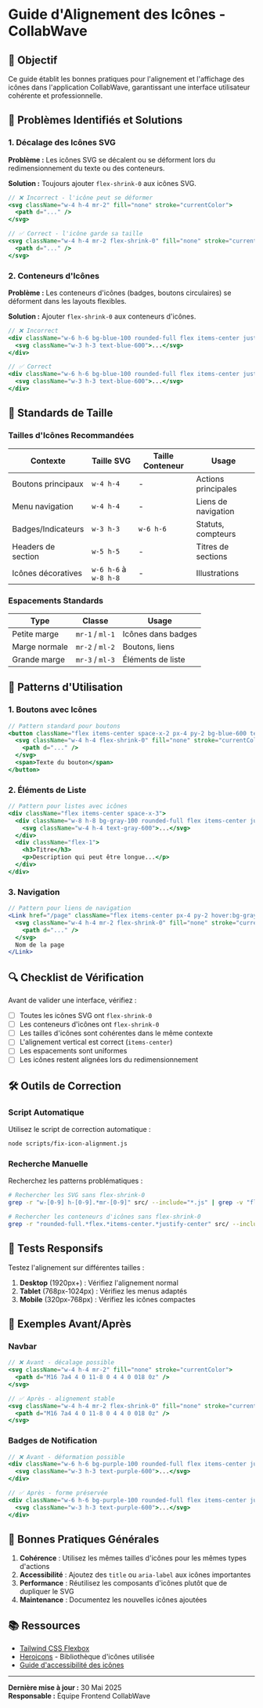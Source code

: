 # Guide d'Alignement des Icônes - CollabWave

## 🎯 Objectif

Ce guide établit les bonnes pratiques pour l'alignement et l'affichage des icônes dans l'application CollabWave, garantissant une interface utilisateur cohérente et professionnelle.

## 🔧 Problèmes Identifiés et Solutions

### 1. Décalage des Icônes SVG

**Problème :** Les icônes SVG se décalent ou se déforment lors du redimensionnement du texte ou des conteneurs.

**Solution :** Toujours ajouter `flex-shrink-0` aux icônes SVG.

```jsx
// ❌ Incorrect - l'icône peut se déformer
<svg className="w-4 h-4 mr-2" fill="none" stroke="currentColor">
  <path d="..." />
</svg>

// ✅ Correct - l'icône garde sa taille
<svg className="w-4 h-4 mr-2 flex-shrink-0" fill="none" stroke="currentColor">
  <path d="..." />
</svg>
```

### 2. Conteneurs d'Icônes

**Problème :** Les conteneurs d'icônes (badges, boutons circulaires) se déforment dans les layouts flexibles.

**Solution :** Ajouter `flex-shrink-0` aux conteneurs d'icônes.

```jsx
// ❌ Incorrect
<div className="w-6 h-6 bg-blue-100 rounded-full flex items-center justify-center mr-3">
  <svg className="w-3 h-3 text-blue-600">...</svg>
</div>

// ✅ Correct
<div className="w-6 h-6 bg-blue-100 rounded-full flex items-center justify-center mr-3 flex-shrink-0">
  <svg className="w-3 h-3 text-blue-600">...</svg>
</div>
```

## 📏 Standards de Taille

### Tailles d'Icônes Recommandées

| Contexte           | Taille SVG            | Taille Conteneur | Usage               |
| ------------------ | --------------------- | ---------------- | ------------------- |
| Boutons principaux | `w-4 h-4`             | -                | Actions principales |
| Menu navigation    | `w-4 h-4`             | -                | Liens de navigation |
| Badges/Indicateurs | `w-3 h-3`             | `w-6 h-6`        | Statuts, compteurs  |
| Headers de section | `w-5 h-5`             | -                | Titres de sections  |
| Icônes décoratives | `w-6 h-6` à `w-8 h-8` | -                | Illustrations       |

### Espacements Standards

| Type          | Classe          | Usage              |
| ------------- | --------------- | ------------------ |
| Petite marge  | `mr-1` / `ml-1` | Icônes dans badges |
| Marge normale | `mr-2` / `ml-2` | Boutons, liens     |
| Grande marge  | `mr-3` / `ml-3` | Éléments de liste  |

## 🎨 Patterns d'Utilisation

### 1. Boutons avec Icônes

```jsx
// Pattern standard pour boutons
<button className="flex items-center space-x-2 px-4 py-2 bg-blue-600 text-white rounded-lg">
  <svg className="w-4 h-4 flex-shrink-0" fill="none" stroke="currentColor">
    <path d="..." />
  </svg>
  <span>Texte du bouton</span>
</button>
```

### 2. Éléments de Liste

```jsx
// Pattern pour listes avec icônes
<div className="flex items-center space-x-3">
  <div className="w-8 h-8 bg-gray-100 rounded-full flex items-center justify-center flex-shrink-0">
    <svg className="w-4 h-4 text-gray-600">...</svg>
  </div>
  <div className="flex-1">
    <h3>Titre</h3>
    <p>Description qui peut être longue...</p>
  </div>
</div>
```

### 3. Navigation

```jsx
// Pattern pour liens de navigation
<Link href="/page" className="flex items-center px-4 py-2 hover:bg-gray-100">
  <svg className="w-4 h-4 mr-2 flex-shrink-0" fill="none" stroke="currentColor">
    <path d="..." />
  </svg>
  Nom de la page
</Link>
```

## 🔍 Checklist de Vérification

Avant de valider une interface, vérifiez :

- [ ] Toutes les icônes SVG ont `flex-shrink-0`
- [ ] Les conteneurs d'icônes ont `flex-shrink-0`
- [ ] Les tailles d'icônes sont cohérentes dans le même contexte
- [ ] L'alignement vertical est correct (`items-center`)
- [ ] Les espacements sont uniformes
- [ ] Les icônes restent alignées lors du redimensionnement

## 🛠️ Outils de Correction

### Script Automatique

Utilisez le script de correction automatique :

```bash
node scripts/fix-icon-alignment.js
```

### Recherche Manuelle

Recherchez les patterns problématiques :

```bash
# Rechercher les SVG sans flex-shrink-0
grep -r "w-[0-9] h-[0-9].*mr-[0-9]" src/ --include="*.js" | grep -v "flex-shrink-0"

# Rechercher les conteneurs d'icônes sans flex-shrink-0
grep -r "rounded-full.*flex.*items-center.*justify-center" src/ --include="*.js" | grep -v "flex-shrink-0"
```

## 📱 Tests Responsifs

Testez l'alignement sur différentes tailles :

1. **Desktop** (1920px+) : Vérifiez l'alignement normal
2. **Tablet** (768px-1024px) : Vérifiez les menus adaptés
3. **Mobile** (320px-768px) : Vérifiez les icônes compactes

## 🎯 Exemples Avant/Après

### Navbar

```jsx
// ❌ Avant - décalage possible
<svg className="w-4 h-4 mr-2" fill="none" stroke="currentColor">
  <path d="M16 7a4 4 0 11-8 0 4 4 0 018 0z" />
</svg>

// ✅ Après - alignement stable
<svg className="w-4 h-4 mr-2 flex-shrink-0" fill="none" stroke="currentColor">
  <path d="M16 7a4 4 0 11-8 0 4 4 0 018 0z" />
</svg>
```

### Badges de Notification

```jsx
// ❌ Avant - déformation possible
<div className="w-6 h-6 bg-purple-100 rounded-full flex items-center justify-center mr-3">
  <svg className="w-3 h-3 text-purple-600">...</svg>
</div>

// ✅ Après - forme préservée
<div className="w-6 h-6 bg-purple-100 rounded-full flex items-center justify-center mr-3 flex-shrink-0">
  <svg className="w-3 h-3 text-purple-600">...</svg>
</div>
```

## 🚀 Bonnes Pratiques Générales

1. **Cohérence** : Utilisez les mêmes tailles d'icônes pour les mêmes types d'actions
2. **Accessibilité** : Ajoutez des `title` ou `aria-label` aux icônes importantes
3. **Performance** : Réutilisez les composants d'icônes plutôt que de dupliquer le SVG
4. **Maintenance** : Documentez les nouvelles icônes ajoutées

## 📚 Ressources

- [Tailwind CSS Flexbox](https://tailwindcss.com/docs/flex)
- [Heroicons](https://heroicons.com/) - Bibliothèque d'icônes utilisée
- [Guide d'accessibilité des icônes](https://www.w3.org/WAI/ARIA/apg/patterns/)

---

**Dernière mise à jour :** 30 Mai 2025  
**Responsable :** Équipe Frontend CollabWave
